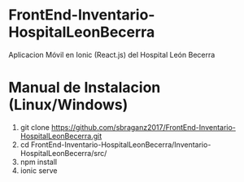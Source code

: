 # FrontEnd-Inventario-HospitalLeonBecerra
Aplicacion Móvil en Ionic (React.js) del Hospital León Becerra 
# Manual de Instalacion (Linux/Windows)
1. git clone https://github.com/sbraganz2017/FrontEnd-Inventario-HospitalLeonBecerra.git
2. cd FrontEnd-Inventario-HospitalLeonBecerra/Inventario-HospitalLeonBecerra/src/
3. npm install
4. ionic serve
